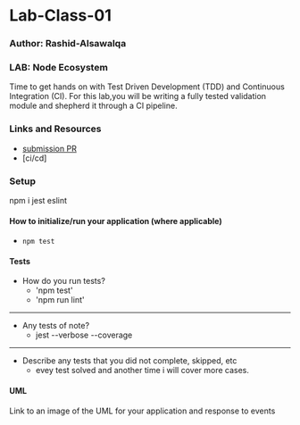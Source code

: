 # Lab-Class-01

### Author: Rashid-Alsawalqa

### LAB: Node Ecosystem

Time to get hands on with Test Driven Development (TDD) and Continuous Integration (CI). For this lab,you will be writing a fully tested validation module and shepherd it through a CI pipeline.

### Links and Resources

- [submission PR](https://github.com/401-advanced-javascript-Rashid/Lab-Class-01/pull/1)
- [ci/cd]

### Setup
npm i jest eslint

#### How to initialize/run your application (where applicable)

- `npm test`

#### Tests

- How do you run tests?
     - 'npm test'
     - 'npm run lint'
_____________

- Any tests of note?
     - jest --verbose --coverage
_____________

- Describe any tests that you did not complete, skipped, etc
     - evey test solved and another time i will cover more cases.

#### UML
Link to an image of the UML for your application and response to events